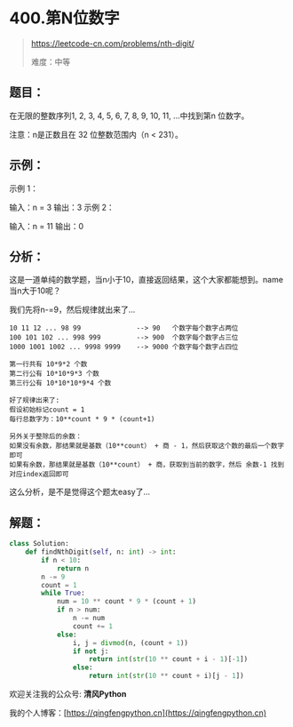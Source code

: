 # 400.第N位数字
> https://leetcode-cn.com/problems/nth-digit/
> 
> 难度：中等
## 题目：

在无限的整数序列1, 2, 3, 4, 5, 6, 7, 8, 9, 10, 11, ...中找到第n 位数字。


注意：n是正数且在 32 位整数范围内（n < 231）。

## 示例：

示例 1：

输入：n = 3
输出：3
示例 2：

输入：n = 11
输出：0
 

## 分析：

这是一道单纯的数学题，当n小于10，直接返回结果，这个大家都能想到。name当n大于10呢？

我们先将n-=9，然后规律就出来了...

```
10 11 12 ... 98 99              --> 90   个数字每个数字占两位
100 101 102 ... 998 999         --> 900  个数字每个数字占三位
1000 1001 1002 ... 9998 9999    --> 9000 个数字每个数字占四位

第一行共有 10*9*2 个数
第二行公有 10*10*9*3 个数
第三行公有 10*10*10*9*4 个数

好了规律出来了: 
假设初始标记count = 1 
每行总数字为：10**count * 9 * (count+1) 

另外关于整除后的余数：
如果没有余数，那结果就是基数（10**count） + 商 - 1，然后获取这个数的最后一个数字即可
如果有余数，那结果就是基数（10**count） + 商，获取到当前的数字，然后 余数-1 找到对应index返回即可
```
这么分析，是不是觉得这个题太easy了...

## 解题：

```python
class Solution:
    def findNthDigit(self, n: int) -> int:
        if n < 10:
            return n
        n -= 9
        count = 1
        while True:
            num = 10 ** count * 9 * (count + 1)
            if n > num:
                n -= num
                count += 1
            else:
                i, j = divmod(n, (count + 1))
                if not j:
                    return int(str(10 ** count + i - 1)[-1])
                else:
                    return int(str(10 ** count + i)[j - 1])
```

欢迎关注我的公众号: **清风Python**

我的个人博客：[https://qingfengpython.cn](https://qingfengpython.cn)


